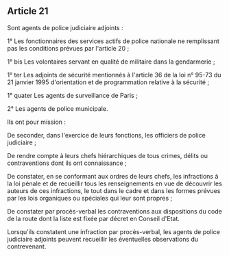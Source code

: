 Article 21
----
Sont agents de police judiciaire adjoints :

1° Les fonctionnaires des services actifs de police nationale ne remplissant pas
les conditions prévues par l'article 20 ;

1° bis Les volontaires servant en qualité de militaire dans la gendarmerie ;

1° ter Les adjoints de sécurité mentionnés à l'article 36 de la loi n° 95-73 du
21 janvier 1995 d'orientation et de programmation relative à la sécurité ;

1° quater Les agents de surveillance de Paris ;

2° Les agents de police municipale.

Ils ont pour mission :

De seconder, dans l'exercice de leurs fonctions, les officiers de police
judiciaire ;

De rendre compte à leurs chefs hiérarchiques de tous crimes, délits ou
contraventions dont ils ont connaissance ;

De constater, en se conformant aux ordres de leurs chefs, les infractions à la
loi pénale et de recueillir tous les renseignements en vue de découvrir les
auteurs de ces infractions, le tout dans le cadre et dans les formes prévues par
les lois organiques ou spéciales qui leur sont propres ;

De constater par procès-verbal les contraventions aux dispositions du code de la
route dont la liste est fixée par décret en Conseil d'Etat.

Lorsqu'ils constatent une infraction par procès-verbal, les agents de police
judiciaire adjoints peuvent recueillir les éventuelles observations du
contrevenant.
